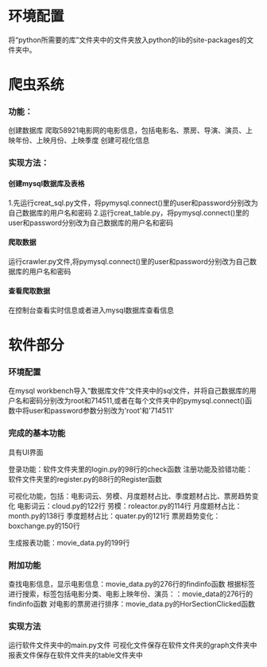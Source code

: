 # 环境配置
将“python所需要的库”文件夹中的文件夹放入python的lib的site-packages的文件夹中。


# 爬虫系统
### 功能：

创建数据库
爬取58921电影网的电影信息，包括电影名、票房、导演、演员、上映年份、上映月份、上映季度
创建可视化信息


### 实现方法：

#### 创建mysql数据库及表格
1.先运行creat_sql.py文件，将pymysql.connect()里的user和password分别改为自己数据库的用户名和密码
2.运行creat_table.py，将pymysql.connect()里的user和password分别改为自己数据库的用户名和密码

#### 爬取数据
运行crawler.py文件,将pymysql.connect()里的user和password分别改为自己数据库的用户名和密码

#### 查看爬取数据
在控制台查看实时信息或者进入mysql数据库查看信息


# 软件部分 
### 环境配置
在mysql workbench导入“数据库文件“文件夹中的sql文件，并将自己数据库的用户名和密码分别改为root和714511,或者在每个文件夹中的pymysql.connect()函数中将user和password参数分别改为'root'和'714511'

### 完成的基本功能
具有UI界面

登录功能：软件文件夹里的login.py的98行的check函数
注册功能及验错功能：软件文件夹里的register.py的88行的Register函数

可视化功能，包括：电影词云、劳模、月度题材占比、季度题材占比、票房趋势变化
电影词云：cloud.py的122行
劳模：roleactor.py的114行
月度题材占比：month.py的138行
季度题材占比：quater.py的121行
票房趋势变化：boxchange.py的150行

生成报表功能：movie_data.py的199行

### 附加功能
查找电影信息，显示电影信息：movie_data.py的276行的findinfo函数
根据标签进行搜索，标签包括电影分类、电影上映年份、演员：：movie_data的276行的findinfo函数
对电影的票房进行排序：movie_data.py的HorSectionClicked函数

### 实现方法
运行软件文件夹中的main.py文件
可视化文件保存在软件文件夹的graph文件夹中
报表文件保存在软件文件夹的table文件夹中
